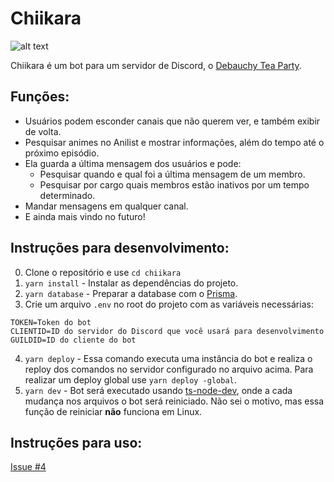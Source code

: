 # Chiikara
![alt text](https://cdn.discordapp.com/attachments/606631846473629726/720362002563858513/uwu2.png "Arte feita pelo Remmy, do nosso servidor do Discord.")

Chiikara é um bot para um servidor de Discord, o [Debauchy Tea Party](https://discord.gg/rwepVYF).

## Funções:
 - Usuários podem esconder canais que não querem ver, e também exibir de volta.
 - Pesquisar animes no Anilist e mostrar informações, além do tempo até o próximo episódio.
 - Ela guarda a última mensagem dos usuários e pode:
   - Pesquisar quando e qual foi a última mensagem de um membro.
   - Pesquisar por cargo quais membros estão inativos por um tempo determinado.
- Mandar mensagens em qualquer canal.
- E ainda mais vindo no futuro! 

## Instruções para desenvolvimento:
0) Clone o repositório e use `cd chiikara`
1) `yarn install` - Instalar as dependências do projeto.
2) `yarn database` - Preparar a database com o [Prisma](https://www.prisma.io/).
3) Crie um arquivo `.env` no root do projeto com as variáveis necessárias:
```
TOKEN=Token do bot
CLIENTID=ID do servidor do Discord que você usará para desenvolvimento
GUILDID=ID do cliente do bot
```
4) `yarn deploy` - Essa comando executa uma instância do bot e realiza o reploy dos comandos no servidor configurado no arquivo acima. Para realizar um deploy global use `yarn deploy -global`.
5) `yarn dev` - Bot será executado usando [ts-node-dev](https://www.npmjs.com/package/ts-node-dev), onde a cada mudança nos arquivos o bot será reiniciado. Não sei o motivo, mas essa função de reiniciar **não** funciona em Linux.

## Instruções para uso:
[Issue #4](https://github.com/deiveria/chiikara/issues/4)